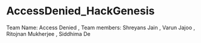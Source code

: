 ﻿# AccessDenied_HackGenesis
 
Team Name: Access Denied ,
Team members:
Shreyans Jain ,
Varun Jajoo ,
Ritojnan Mukherjee ,
Siddhima De
